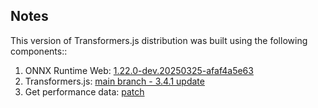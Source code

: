 ## Notes

This version of Transformers.js distribution was built using the following components::

1. ONNX Runtime Web: [1.22.0-dev.20250325-afaf4a5e63](https://www.npmjs.com/package/onnxruntime-web/v/1.22.0-dev.20250325-afaf4a5e63)
2. Transformers.js: [main branch - 3.4.1 update](https://github.com/huggingface/transformers.js/commit/39a75cec52fd48b602c6da81e736cb9e0ba0e0c8)
3. Get performance data: [patch](https://github.com/ibelem/transformers.js/commit/6cb6a4d6292531c43ecf8f2f46e9e7f7b713d215#diff-a19725de73a858e12dc293aef7c29e8d9d107497643f2c65175ab0064d804665)
